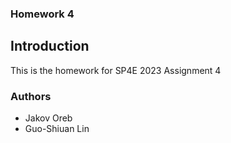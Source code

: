 ### Homework 4
## Introduction 
This is the homework for SP4E 2023 Assignment 4

### Authors
- Jakov Oreb
- Guo-Shiuan Lin
